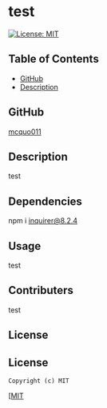 # test
  [![License: MIT](https://img.shields.io/badge/License-MIT-yellow.svg)](https://opensource.org/licenses/MIT)

 ## Table of Contents

  * [GitHub](#github)
  * [Description](#description)

  ## GitHub

  [mcquo011](https://github.com/mcquo011/)

  ## Description 

  test

 

  ## Dependencies 

  npm i inquirer@8.2.4

  ## Usage

  test

  ## Contributers 

  test

  ## License 

  ## License
  
    Copyright (c) MIT
  [[MIT](https://opensource.org/licenses/MIT)
  
